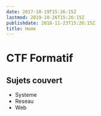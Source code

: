 ```yaml
---
date: 2017-10-19T15:26:15Z
lastmod: 2019-10-26T15:26:15Z
publishdate: 2018-11-23T15:26:15Z
title: Home
---
```


# CTF Formatif

## Sujets couvert

* Systeme
* Reseau
* Web
